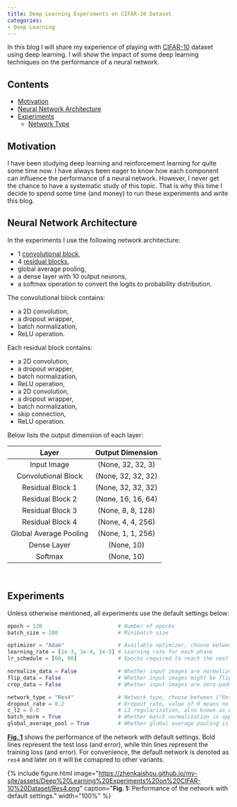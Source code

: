 ```yaml
---
title: Deep Learning Experiments on CIFAR-10 Dataset
categories:
- Deep Learning
---
```


In this blog I will share my experience of playing with [CIFAR-10](https://en.wikipedia.org/wiki/CIFAR-10) dataset using deep learning. I will show the impact of some deep learning techniques on the performance of a neural network.

<!-- more -->

## Contents
- [Motivation](#motivation)
- [Neural Network Architecture](#neural-network-architecture)
- [Experiments](#experiments)
  - [Network Type](#network-type)

## Motivation
I have been studying deep learning and reinforcement learning for quite some time now. I have always been eager to know how each component can influence the performance of a neural network. However, I never get the chance to have a systematic study of this topic. That is why this time I decide to spend some time (and money) to run these experiments and write this blog.

## Neural Network Architecture
In the experiments I use the following network architecture:
- 1 [convolutional block](#conv-block),
- 4 [residual blocks](#res-block),
- global average pooling,
- a dense layer with 10 output neurons,
- a softmax operation to convert the logits to probability distribution.

<a name = "conv-block"></a>
The convolutional block contains:
- a 2D convolution,
- a dropout wrapper,
- batch normalization,
- ReLU operation.

<a name = "res-block"></a>
Each residual block contains:
- a 2D convolution,
- a dropout wrapper,
- batch normalization,
- ReLU operation,
- a 2D convolution,
- a dropout wrapper,
- batch normalization,
- skip connection,
- ReLU operation.

Below lists the output dimension of each layer:

|        **Layer**       |**Output Dimension**|
|:----------------------:|:------------------:|
|       Input Image      |  (None, 32, 32, 3) |
|   Convolutional Block  | (None, 32, 32, 32) |
|    Residual Block 1    | (None, 32, 32, 32) |
|    Residual Block 2    | (None, 16, 16, 64) |
|    Residual Block 3    |  (None, 8, 8, 128) |
|    Residual Block 4    |  (None, 4, 4, 256) |
| Global Average Pooling |  (None, 1, 1, 256) |
|       Dense Layer      |     (None, 10)     |
|         Softmax        |     (None, 10)     |

<br>

## Experiments
Unless otherwise mentioned, all experiments use the default settings below:
```python
epoch = 120                        # Number of epochs
batch_size = 100                   # Minibatch size

optimizer = "Adam"                 # Available optimizer, choose between ("Momentum" | "Adam")
learning_rate = [1e-3, 1e-4, 1e-5] # Learning rate for each phase
lr_schedule = [60, 90]             # Epochs required to reach the next learning rate phase

normalize_data = False             # Whether input images are normalized
flip_data = False                  # Whether input images might be flipped
crop_data = False                  # Whether input images are zero-padded and randomly cropped

network_type = "Res4"              # Network type, choose between ("Res4" | "Conv8" | "None")
dropout_rate = 0.2                 # Dropout rate, value of 0 means no dropout
c_l2 = 0.0                         # L2 regularization, also known as weight decay
batch_norm = True                  # Whether batch normalization is applied
global_average_pool = True         # Whether global average pooling is applied
```

[**Fig. 1**](#fig-1) shows the performance of the network with default settings. Bold lines represent the test loss (and error), while thin lines represent the training loss (and error). For convenience, the default network is denoted as `res4` and later on it will be comapred to other variants.

<a name="fig-1"></a>
{% include figure.html image="https://zhenkaishou.github.io/my-site/assets/Deep%20Learning%20Experiments%20on%20CIFAR-10%20Dataset/Res4.png" caption="<b>Fig. 1:</b> Performance of the network with default settings." width="100%" %}


